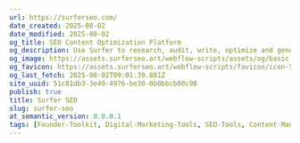 ```yaml
---
url: https://surferseo.com/
date_created: 2025-08-02
date_modified: 2025-08-02
og_title: SEO Content Optimization Platform
og_description: Use Surfer to research, audit, write, optimize and generate SEO optimized articles in 20 minutes. Everything you need to create a comprehensive content strategy that yields real results is a click away with Surfer!
og_image: https://assets.surferseo.art/webflow-scripts/assets/og/basic.jpg
og_favicon: https://assets.surferseo.art/webflow-scripts/favicon/icon-512.png
og_last_fetch: 2025-08-02T09:01:39.881Z
site_uuid: 51c81db3-3e49-4976-be30-0b0bbcb80c98
publish: true
title: Surfer SEO
slug: surfer-seo
at_semantic_version: 0.0.0.1
tags: [Founder-Toolkit, Digital-Marketing-Tools, SEO-Tools, Content-Management, Content-Authoring]
---
```

